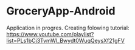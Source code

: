# GroceryApp-Android
Application in progres. Creating folowing tutorial: https://www.youtube.com/playlist?list=PLs1bCj3TvmWl_Bwydt0WuqQeysXf21gFV
